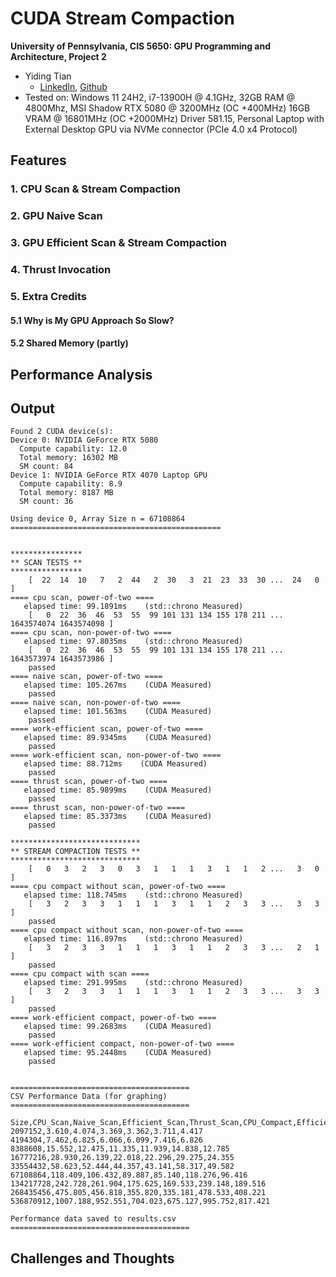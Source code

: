CUDA Stream Compaction
======================

**University of Pennsylvania, CIS 5650: GPU Programming and Architecture, Project 2**

* Yiding Tian
  *  [LinkedIn](https://linkedin.com/in/ytian1109), [Github](https://github.com/tonytgrt)
* Tested on: Windows 11 24H2, i7-13900H @ 4.1GHz, 32GB RAM @ 4800Mhz, MSI Shadow RTX 5080 @ 3200MHz (OC +400MHz) 16GB VRAM @ 16801MHz (OC +2000MHz) Driver 581.15, Personal Laptop with External Desktop GPU via NVMe connector (PCIe 4.0 x4 Protocol)

## Features

### 1. CPU Scan & Stream Compaction

### 2. GPU Naive Scan

### 3. GPU Efficient Scan & Stream Compaction

### 4. Thrust Invocation

### 5. Extra Credits
#### 5.1 Why is My GPU Approach So Slow?

#### 5.2 Shared Memory (partly)

## Performance Analysis

## Output

```
Found 2 CUDA device(s):
Device 0: NVIDIA GeForce RTX 5080
  Compute capability: 12.0
  Total memory: 16302 MB
  SM count: 84
Device 1: NVIDIA GeForce RTX 4070 Laptop GPU
  Compute capability: 8.9
  Total memory: 8187 MB
  SM count: 36

Using device 0, Array Size n = 67108864
===============================================


****************
** SCAN TESTS **
****************
    [  22  14  10   7   2  44   2  30   3  21  23  33  30 ...  24   0 ]
==== cpu scan, power-of-two ====
   elapsed time: 99.1891ms    (std::chrono Measured)
    [   0  22  36  46  53  55  99 101 131 134 155 178 211 ... 1643574074 1643574098 ]
==== cpu scan, non-power-of-two ====
   elapsed time: 97.8035ms    (std::chrono Measured)
    [   0  22  36  46  53  55  99 101 131 134 155 178 211 ... 1643573974 1643573986 ]
    passed
==== naive scan, power-of-two ====
   elapsed time: 105.267ms    (CUDA Measured)
    passed
==== naive scan, non-power-of-two ====
   elapsed time: 101.563ms    (CUDA Measured)
    passed
==== work-efficient scan, power-of-two ====
   elapsed time: 89.9345ms    (CUDA Measured)
    passed
==== work-efficient scan, non-power-of-two ====
   elapsed time: 88.712ms    (CUDA Measured)
    passed
==== thrust scan, power-of-two ====
   elapsed time: 85.9899ms    (CUDA Measured)
    passed
==== thrust scan, non-power-of-two ====
   elapsed time: 85.3373ms    (CUDA Measured)
    passed

*****************************
** STREAM COMPACTION TESTS **
*****************************
    [   0   3   2   3   0   3   1   1   1   3   1   1   2 ...   3   0 ]
==== cpu compact without scan, power-of-two ====
   elapsed time: 118.745ms    (std::chrono Measured)
    [   3   2   3   3   1   1   1   3   1   1   2   3   3 ...   3   3 ]
    passed
==== cpu compact without scan, non-power-of-two ====
   elapsed time: 116.897ms    (std::chrono Measured)
    [   3   2   3   3   1   1   1   3   1   1   2   3   3 ...   2   1 ]
    passed
==== cpu compact with scan ====
   elapsed time: 291.995ms    (std::chrono Measured)
    [   3   2   3   3   1   1   1   3   1   1   2   3   3 ...   3   3 ]
    passed
==== work-efficient compact, power-of-two ====
   elapsed time: 99.2683ms    (CUDA Measured)
    passed
==== work-efficient compact, non-power-of-two ====
   elapsed time: 95.2448ms    (CUDA Measured)
    passed


========================================
CSV Performance Data (for graphing)
========================================

Size,CPU_Scan,Naive_Scan,Efficient_Scan,Thrust_Scan,CPU_Compact,Efficient_Compact
2097152,3.610,4.074,3.369,3.362,3.711,4.417
4194304,7.462,6.825,6.066,6.099,7.416,6.826
8388608,15.552,12.475,11.335,11.939,14.838,12.785
16777216,28.930,26.139,22.018,22.296,29.275,24.355
33554432,58.623,52.444,44.357,43.141,58.317,49.582
67108864,118.409,106.432,89.887,85.140,118.276,96.416
134217728,242.728,261.904,175.625,169.533,239.148,189.516
268435456,475.805,456.818,355.820,335.181,478.533,408.221
536870912,1007.188,952.551,704.023,675.127,995.752,817.421

Performance data saved to results.csv
========================================
```

## Challenges and Thoughts